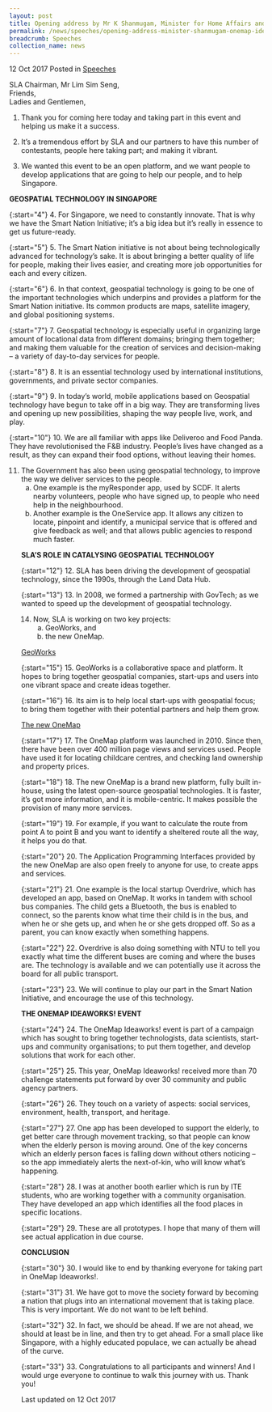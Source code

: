 ```yaml
---
layout: post
title: Opening address by Mr K Shanmugam, Minister for Home Affairs and Minister for Law, at the OneMap IdeaWorks! exhibition and award ceremony
permalink: /news/speeches/opening-address-minister-shanmugam-onemap-ideaworks-121017
breadcrumb: Speeches
collection_name: news
---
```


12 Oct 2017 Posted in [Speeches](/news/speeches)

SLA Chairman, Mr Lim Sim Seng,  
Friends,  
Ladies and Gentlemen,  

1. Thank you for coming here today and taking part in this event and helping us make it a success.

 

2. It’s a tremendous effort by SLA and our partners to have this number of contestants, people here taking part; and making it vibrant.

                                                                                

3. We wanted this event to be an open platform, and we want people to develop applications that are going to help our people, and to help Singapore.

**GEOSPATIAL TECHNOLOGY IN SINGAPORE**


{:start="4"}
4.                     For Singapore, we need to constantly innovate. That is why we have the Smart Nation Initiative; it’s a big idea but it’s really in essence to get us future-ready.

 

{:start="5"}
5.                     The Smart Nation initiative is not about being technologically advanced for technology’s sake. It is about bringing a better quality of life for people, making their lives easier, and creating more job opportunities for each and every citizen.

 

 
{:start="6"}
6.                     In that context, geospatial technology is going to be one of the important technologies which underpins and provides a platform for the Smart Nation initiative. Its common products are maps, satellite imagery, and global positioning systems.

 
{:start="7"}
7.                     Geospatial technology is especially useful in organizing large amount of locational data from different domains; bringing them together; and making them valuable for the creation of services and decision-making – a variety of day-to-day services for people.

 
{:start="8"}
8.                     It is an essential technology used by international institutions, governments, and private sector companies.

 
{:start="9"}
9.                     In today’s world, mobile applications based on Geospatial technology have begun to take off in a big way. They are transforming lives and opening up new possibilities, shaping the way people live, work, and play.

 
{:start="10"}
10.                  We are all familiar with apps like Deliveroo and Food Panda. They have revolutionised the F&B industry. People’s lives have changed as a result, as they can expand their food options, without leaving their homes.

 
<ol start="11">
<li>The Government has also been using geospatial technology, to improve the way we deliver services to the people.
<ol style="list-style-type: lower-alpha">
<li>One example is the myResponder app, used by SCDF. It alerts nearby volunteers, people who have signed up, to people who need help in the neighbourhood. </li>
 
<li> Another example is the OneService app. It allows any citizen to locate, pinpoint and identify, a municipal service that is offered and give feedback as well; and that allows public agencies to respond much faster. </li>
</li>
</ol>


**SLA’S ROLE IN CATALYSING GEOSPATIAL TECHNOLOGY**

{:start="12"}
12.             SLA has been driving the development of geospatial technology, since the 1990s, through the Land Data Hub. 

 
{:start="13"}
13.                  In 2008, we formed a partnership with GovTech; as we wanted to speed up the development of geospatial technology.


<ol start="14">
<li>  Now, SLA is working on two key projects:

<ol style="list-style-type: lower-alpha">
<li>GeoWorks, and</li>
<li>the new OneMap.</li>
</ol>

</li>
</ol>

<u>GeoWorks</u>

{:start="15"}
15.             GeoWorks is a collaborative space and platform. It hopes to bring together geospatial companies, start-ups and users into one vibrant space and create ideas together.

 
{:start="16"}
16.             Its aim is to help local start-ups with geospatial focus; to bring them together with their potential partners and help them grow.


<u>The new OneMap</u>

{:start="17"}
17.                  The OneMap platform was launched in 2010. Since then, there have been over 400 million page views and services used. People have used it for locating childcare centres, and checking land ownership and property prices.

 
{:start="18"}
18.                  The new OneMap is a brand new platform, fully built in-house, using the latest open-source geospatial technologies. It is faster, it’s got more information, and it is mobile-centric. It makes possible the provision of many more services.

 
{:start="19"}
19.                  For example, if you want to calculate the route from point A to point B and you want to identify a sheltered route all the way, it helps you do that.

 
{:start="20"}
20.                  The Application Programming Interfaces provided by the new OneMap are also open freely to anyone for use, to create apps and services.

 
{:start="21"}
21.                   One example is the local startup Overdrive, which has developed an app, based on OneMap. It works in tandem with school bus companies. The child gets a Bluetooth, the bus is enabled to connect, so the parents know what time their child is in the bus, and when he or she gets up, and when he or she gets dropped off. So as a parent, you can know exactly when something happens.

                                                      
{:start="22"}
22.                  Overdrive is also doing something with NTU to tell you exactly what time the different buses are coming and where the buses are. The technology is available and we can potentially use it across the board for all public transport.

 
{:start="23"}
23.                  We will continue to play our part in the Smart Nation Initiative, and encourage the use of this technology.



**THE ONEMAP IDEAWORKS! EVENT**

{:start="24"}
24.                  The OneMap Ideaworks! event is part of a campaign which has sought to bring together technologists, data scientists, start-ups and community organisations; to put them together, and develop solutions that work for each other.

 
{:start="25"}
25.                  This year, OneMap Ideaworks! received more than 70 challenge statements put forward by over 30 community and public agency partners.

 
{:start="26"}
26.                  They touch on a variety of aspects: social services, environment, health, transport, and heritage.

 
{:start="27"}
27.             One app has been developed to support the elderly, to get better care through movement tracking, so that people can know when the elderly person is moving around. One of the key concerns which an elderly person faces is falling down without others noticing – so the app immediately alerts the next-of-kin, who will know what’s happening.

 
{:start="28"}
28.                  I was at another booth earlier which is run by ITE students, who are working together with a community organisation. They have developed an app which identifies all the food places in specific locations.


{:start="29"}
29.                  These are all prototypes.  I hope that many of them will see actual application in due course.

**CONCLUSION**

{:start="30"}
30.                  I would like to end by thanking everyone for taking part in OneMap Ideaworks!.

 
{:start="31"}
31.                  We have got to move the society forward by becoming a nation that plugs into an international movement that is taking place. This is very important.  We do not want to be left behind.  

 
{:start="32"}
32.                  In fact, we should be ahead. If we are not ahead, we should at least be in line, and then try to get ahead. For a small place like Singapore, with a highly educated populace, we can actually be ahead of the curve.

 
{:start="33"}
33.          Congratulations to all participants and winners! And I would urge everyone to continue to walk this journey with us. Thank you!


<p class="right-side-updated">Last updated on 12 Oct 2017</p>
